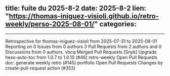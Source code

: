  
title:  fuite du 2025-8-2
date: 2025-8-2
lien: "https://thomas-iniguez-visioli.github.io/retro-weekly/perso-2025-08-01/"
categories:
  - 
---

Retrospective for thomas-iniguez-visioli from 2025-07-31 to 2025-08-01
Reporting on 0 Issues from 0 authors
3 Pull Requests from 2 authors
and 0 Discussions from 0 authors.
vbcq
Merged Pull Requests
[Snyk] Upgrade hexo-auto-toc from 1.0.7 to 1.0.10 (#46)
retro-weekly
Open Pull Requests
doc: generate weekly retro (#145)
portfolio
Open Pull Requests
Changes by create-pull-request action (#353)

